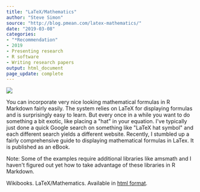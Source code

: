 ```yaml
---
title: "LaTeX/Mathematics"
author: "Steve Simon"
source: "http://blog.pmean.com/latex-mathematics/"
date: "2019-03-08"
categories:
- "*Recommendation"
- 2019
- Presenting research
- R software
- Writing research papers
output: html_document
page_update: complete
---
```


![](http://www.pmean.com/new-images/19/latex-mathematics01.png)

<div class="notes">

You can incorporate very nice looking mathematical formulas in R Markdown fairly easily. The system relies on LaTeX for displaying formulas and is surprisingly easy to learn. But every once in a while you want to do something a bit exotic, like placing a "hat" in your equation. I've typically just done a quick Google search on something like "LaTeX hat symbol" and each different search yields a different website. Recently, I stumbled up a fairly comprehensive guide to displaying mathematical formulas in LaTex. It is published as an eBook.

Note: Some of the examples require additional libraries like amsmath and I haven't figured out yet how to take advantage of these libraries in R Markdown.

Wikibooks. LaTeX/Mathematics. Available in [html format][wik1].

[wik1]: https://en.wikibooks.org/wiki/LaTeX/Mathematics

</div>






